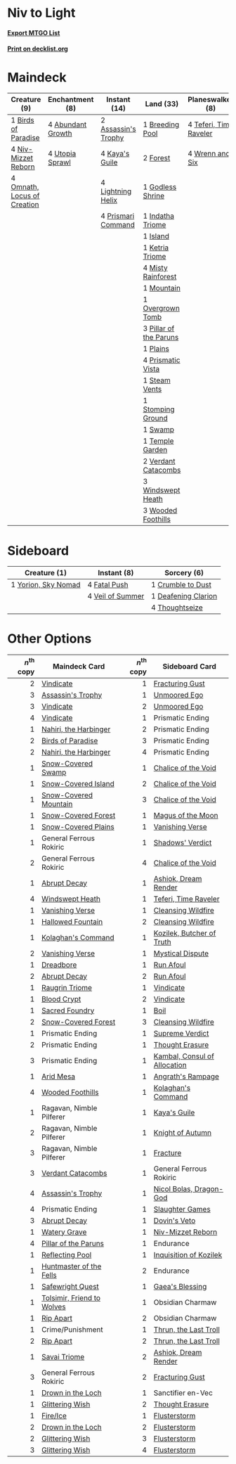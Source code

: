 # Niv to Light

#### [Export MTGO List](../collection/Niv%20to%20Light/Niv%20to%20Light.txt)
#### [Print on decklist.org](http://decklist.org/?deckmain=4%09Abundant%20Growth%0A2%09Assassin's%20Trophy%0A1%09Birds%20of%20Paradise%0A1%09Breeding%20Pool%0A4%09Bring%20to%20Light%0A2%09Forest%0A1%09Godless%20Shrine%0A1%09Indatha%20Triome%0A1%09Island%0A4%09Kaya's%20Guile%0A1%09Ketria%20Triome%0A4%09Lightning%20Helix%0A4%09Misty%20Rainforest%0A1%09Mountain%0A4%09Niv-Mizzet%20Reborn%0A4%09Omnath,%20Locus%20of%20Creation%0A1%09Overgrown%20Tomb%0A3%09Pillar%20of%20the%20Paruns%0A1%09Plains%0A4%09Prismari%20Command%0A4%09Prismatic%20Vista%0A1%09Steam%20Vents%0A1%09Stomping%20Ground%0A1%09Supreme%20Verdict%0A1%09Swamp%0A4%09Teferi,%20Time%20Raveler%0A1%09Temple%20Garden%0A1%09Unmoored%20Ego%0A4%09Utopia%20Sprawl%0A1%09Valki,%20God%20of%20Lies%0A2%09Verdant%20Catacombs%0A1%09Vindicate%0A3%09Windswept%20Heath%0A3%09Wooded%20Foothills%0A4%09Wrenn%20and%20Six&deckside=1%09Crumble%20to%20Dust%0A1%09Deafening%20Clarion%0A4%09Fatal%20Push%0A4%09Thoughtseize%0A4%09Veil%20of%20Summer%0A1%09Yorion,%20Sky%20Nomad)
# Maindeck

|                                             Creature (9)                                             |                                      Enchantment (8)                                       |                                         Instant (14)                                         |                                            Land (33)                                            |                                        Planeswalker (8)                                         |                                        Sorcery (7)                                         |    Unknown (1)     |
|------------------------------------------------------------------------------------------------------|--------------------------------------------------------------------------------------------|----------------------------------------------------------------------------------------------|-------------------------------------------------------------------------------------------------|-------------------------------------------------------------------------------------------------|--------------------------------------------------------------------------------------------|--------------------|
|1 [Birds of Paradise](http://gatherer.wizards.com/Pages/Card/Details.aspx?multiverseid=129906)        |4 [Abundant Growth](http://gatherer.wizards.com/Pages/Card/Details.aspx?multiverseid=240017)|2 [Assassin's Trophy](http://gatherer.wizards.com/Pages/Card/Details.aspx?multiverseid=452902)|1 [Breeding Pool](http://gatherer.wizards.com/Pages/Card/Details.aspx?multiverseid=97088)        |4 [Teferi, Time Raveler](http://gatherer.wizards.com/Pages/Card/Details.aspx?multiverseid=461148)|4 [Bring to Light](http://gatherer.wizards.com/Pages/Card/Details.aspx?multiverseid=401831) |1 Valki, God of Lies|
|4 [Niv-Mizzet Reborn](http://gatherer.wizards.com/Pages/Card/Details.aspx?multiverseid=461135)        |4 [Utopia Sprawl](http://gatherer.wizards.com/Pages/Card/Details.aspx?multiverseid=442181)  |4 [Kaya's Guile](http://gatherer.wizards.com/Pages/Card/Details.aspx?multiverseid=464154)     |2 [Forest](http://gatherer.wizards.com/Pages/Card/Details.aspx?multiverseid=439860)              |4 [Wrenn and Six](http://gatherer.wizards.com/Pages/Card/Details.aspx?multiverseid=464166)       |1 [Supreme Verdict](http://gatherer.wizards.com/Pages/Card/Details.aspx?multiverseid=438776)|                    |
|4 [Omnath, Locus of Creation](http://gatherer.wizards.com/Pages/Card/Details.aspx?multiverseid=491883)|                                                                                            |4 [Lightning Helix](http://gatherer.wizards.com/Pages/Card/Details.aspx?multiverseid=249386)  |1 [Godless Shrine](http://gatherer.wizards.com/Pages/Card/Details.aspx?multiverseid=405099)      |                                                                                                 |1 [Unmoored Ego](http://gatherer.wizards.com/Pages/Card/Details.aspx?multiverseid=452962)   |                    |
|                                                                                                      |                                                                                            |4 [Prismari Command](http://gatherer.wizards.com/Pages/Card/Details.aspx?multiverseid=513706) |1 [Indatha Triome](http://gatherer.wizards.com/Pages/Card/Details.aspx?multiverseid=479768)      |                                                                                                 |1 [Vindicate](http://gatherer.wizards.com/Pages/Card/Details.aspx?multiverseid=442208)      |                    |
|                                                                                                      |                                                                                            |                                                                                              |1 [Island](http://gatherer.wizards.com/Pages/Card/Details.aspx?multiverseid=439857)              |                                                                                                 |                                                                                            |                    |
|                                                                                                      |                                                                                            |                                                                                              |1 [Ketria Triome](http://gatherer.wizards.com/Pages/Card/Details.aspx?multiverseid=479770)       |                                                                                                 |                                                                                            |                    |
|                                                                                                      |                                                                                            |                                                                                              |4 [Misty Rainforest](http://gatherer.wizards.com/Pages/Card/Details.aspx?multiverseid=405102)    |                                                                                                 |                                                                                            |                    |
|                                                                                                      |                                                                                            |                                                                                              |1 [Mountain](http://gatherer.wizards.com/Pages/Card/Details.aspx?multiverseid=439859)            |                                                                                                 |                                                                                            |                    |
|                                                                                                      |                                                                                            |                                                                                              |1 [Overgrown Tomb](http://gatherer.wizards.com/Pages/Card/Details.aspx?multiverseid=405103)      |                                                                                                 |                                                                                            |                    |
|                                                                                                      |                                                                                            |                                                                                              |3 [Pillar of the Paruns](http://gatherer.wizards.com/Pages/Card/Details.aspx?multiverseid=107279)|                                                                                                 |                                                                                            |                    |
|                                                                                                      |                                                                                            |                                                                                              |1 [Plains](http://gatherer.wizards.com/Pages/Card/Details.aspx?multiverseid=439856)              |                                                                                                 |                                                                                            |                    |
|                                                                                                      |                                                                                            |                                                                                              |4 [Prismatic Vista](http://gatherer.wizards.com/Pages/Card/Details.aspx?multiverseid=464193)     |                                                                                                 |                                                                                            |                    |
|                                                                                                      |                                                                                            |                                                                                              |1 [Steam Vents](http://gatherer.wizards.com/Pages/Card/Details.aspx?multiverseid=405109)         |                                                                                                 |                                                                                            |                    |
|                                                                                                      |                                                                                            |                                                                                              |1 [Stomping Ground](http://gatherer.wizards.com/Pages/Card/Details.aspx?multiverseid=405110)     |                                                                                                 |                                                                                            |                    |
|                                                                                                      |                                                                                            |                                                                                              |1 [Swamp](http://gatherer.wizards.com/Pages/Card/Details.aspx?multiverseid=439858)               |                                                                                                 |                                                                                            |                    |
|                                                                                                      |                                                                                            |                                                                                              |1 [Temple Garden](http://gatherer.wizards.com/Pages/Card/Details.aspx?multiverseid=405112)       |                                                                                                 |                                                                                            |                    |
|                                                                                                      |                                                                                            |                                                                                              |2 [Verdant Catacombs](http://gatherer.wizards.com/Pages/Card/Details.aspx?multiverseid=405113)   |                                                                                                 |                                                                                            |                    |
|                                                                                                      |                                                                                            |                                                                                              |3 [Windswept Heath](http://gatherer.wizards.com/Pages/Card/Details.aspx?multiverseid=405115)     |                                                                                                 |                                                                                            |                    |
|                                                                                                      |                                                                                            |                                                                                              |3 [Wooded Foothills](http://gatherer.wizards.com/Pages/Card/Details.aspx?multiverseid=405116)    |                                                                                                 |                                                                                            |                    |


# Sideboard

|                                         Creature (1)                                         |                                        Instant (8)                                        |                                         Sorcery (6)                                          |
|----------------------------------------------------------------------------------------------|-------------------------------------------------------------------------------------------|----------------------------------------------------------------------------------------------|
|1 [Yorion, Sky Nomad](http://gatherer.wizards.com/Pages/Card/Details.aspx?multiverseid=479752)|4 [Fatal Push](http://gatherer.wizards.com/Pages/Card/Details.aspx?multiverseid=423724)    |1 [Crumble to Dust](http://gatherer.wizards.com/Pages/Card/Details.aspx?multiverseid=401850)  |
|                                                                                              |4 [Veil of Summer](http://gatherer.wizards.com/Pages/Card/Details.aspx?multiverseid=466952)|1 [Deafening Clarion](http://gatherer.wizards.com/Pages/Card/Details.aspx?multiverseid=452915)|
|                                                                                              |                                                                                           |4 [Thoughtseize](http://gatherer.wizards.com/Pages/Card/Details.aspx?multiverseid=438676)     |


# Other Options

|*n*<sup>th</sup> copy|                                            Maindeck Card                                            |*n*<sup>th</sup> copy|                                            Sideboard Card                                             |
|--------------------:|-----------------------------------------------------------------------------------------------------|--------------------:|-------------------------------------------------------------------------------------------------------|
|                    2|[Vindicate](http://gatherer.wizards.com/Pages/Card/Details.aspx?multiverseid=442208)                 |                    1|[Fracturing Gust](http://gatherer.wizards.com/Pages/Card/Details.aspx?multiverseid=146759)             |
|                    3|[Assassin's Trophy](http://gatherer.wizards.com/Pages/Card/Details.aspx?multiverseid=452902)         |                    1|[Unmoored Ego](http://gatherer.wizards.com/Pages/Card/Details.aspx?multiverseid=452962)                |
|                    3|[Vindicate](http://gatherer.wizards.com/Pages/Card/Details.aspx?multiverseid=442208)                 |                    2|[Unmoored Ego](http://gatherer.wizards.com/Pages/Card/Details.aspx?multiverseid=452962)                |
|                    4|[Vindicate](http://gatherer.wizards.com/Pages/Card/Details.aspx?multiverseid=442208)                 |                    1|Prismatic Ending                                                                                       |
|                    1|[Nahiri, the Harbinger](http://gatherer.wizards.com/Pages/Card/Details.aspx?multiverseid=463948)     |                    2|Prismatic Ending                                                                                       |
|                    2|[Birds of Paradise](http://gatherer.wizards.com/Pages/Card/Details.aspx?multiverseid=129906)         |                    3|Prismatic Ending                                                                                       |
|                    2|[Nahiri, the Harbinger](http://gatherer.wizards.com/Pages/Card/Details.aspx?multiverseid=463948)     |                    4|Prismatic Ending                                                                                       |
|                    1|[Snow-Covered Swamp](http://gatherer.wizards.com/Pages/Card/Details.aspx?multiverseid=121256)        |                    1|[Chalice of the Void](http://gatherer.wizards.com/Pages/Card/Details.aspx?multiverseid=442211)         |
|                    1|[Snow-Covered Island](http://gatherer.wizards.com/Pages/Card/Details.aspx?multiverseid=121130)       |                    2|[Chalice of the Void](http://gatherer.wizards.com/Pages/Card/Details.aspx?multiverseid=442211)         |
|                    1|[Snow-Covered Mountain](http://gatherer.wizards.com/Pages/Card/Details.aspx?multiverseid=121233)     |                    3|[Chalice of the Void](http://gatherer.wizards.com/Pages/Card/Details.aspx?multiverseid=442211)         |
|                    1|[Snow-Covered Forest](http://gatherer.wizards.com/Pages/Card/Details.aspx?multiverseid=121192)       |                    1|[Magus of the Moon](http://gatherer.wizards.com/Pages/Card/Details.aspx?multiverseid=136152)           |
|                    1|[Snow-Covered Plains](http://gatherer.wizards.com/Pages/Card/Details.aspx?multiverseid=121267)       |                    1|[Vanishing Verse](http://gatherer.wizards.com/Pages/Card/Details.aspx?multiverseid=513736)             |
|                    1|General Ferrous Rokiric                                                                              |                    1|[Shadows' Verdict](http://gatherer.wizards.com/Pages/Card/Details.aspx?multiverseid=491762)            |
|                    2|General Ferrous Rokiric                                                                              |                    4|[Chalice of the Void](http://gatherer.wizards.com/Pages/Card/Details.aspx?multiverseid=442211)         |
|                    1|[Abrupt Decay](http://gatherer.wizards.com/Pages/Card/Details.aspx?multiverseid=456061)              |                    1|[Ashiok, Dream Render](http://gatherer.wizards.com/Pages/Card/Details.aspx?multiverseid=461155)        |
|                    4|[Windswept Heath](http://gatherer.wizards.com/Pages/Card/Details.aspx?multiverseid=405115)           |                    1|[Teferi, Time Raveler](http://gatherer.wizards.com/Pages/Card/Details.aspx?multiverseid=461148)        |
|                    1|[Vanishing Verse](http://gatherer.wizards.com/Pages/Card/Details.aspx?multiverseid=513736)           |                    1|[Cleansing Wildfire](http://gatherer.wizards.com/Pages/Card/Details.aspx?multiverseid=491777)          |
|                    1|[Hallowed Fountain](http://gatherer.wizards.com/Pages/Card/Details.aspx?multiverseid=97071)          |                    2|[Cleansing Wildfire](http://gatherer.wizards.com/Pages/Card/Details.aspx?multiverseid=491777)          |
|                    1|[Kolaghan's Command](http://gatherer.wizards.com/Pages/Card/Details.aspx?multiverseid=394613)        |                    1|[Kozilek, Butcher of Truth](http://gatherer.wizards.com/Pages/Card/Details.aspx?multiverseid=397668)   |
|                    2|[Vanishing Verse](http://gatherer.wizards.com/Pages/Card/Details.aspx?multiverseid=513736)           |                    1|[Mystical Dispute](http://gatherer.wizards.com/Pages/Card/Details.aspx?multiverseid=473020)            |
|                    1|[Dreadbore](http://gatherer.wizards.com/Pages/Card/Details.aspx?multiverseid=430622)                 |                    1|[Run Afoul](http://gatherer.wizards.com/Pages/Card/Details.aspx?multiverseid=485524)                   |
|                    2|[Abrupt Decay](http://gatherer.wizards.com/Pages/Card/Details.aspx?multiverseid=456061)              |                    2|[Run Afoul](http://gatherer.wizards.com/Pages/Card/Details.aspx?multiverseid=485524)                   |
|                    1|[Raugrin Triome](http://gatherer.wizards.com/Pages/Card/Details.aspx?multiverseid=479771)            |                    1|[Vindicate](http://gatherer.wizards.com/Pages/Card/Details.aspx?multiverseid=442208)                   |
|                    1|[Blood Crypt](http://gatherer.wizards.com/Pages/Card/Details.aspx?multiverseid=97102)                |                    2|[Vindicate](http://gatherer.wizards.com/Pages/Card/Details.aspx?multiverseid=442208)                   |
|                    1|[Sacred Foundry](http://gatherer.wizards.com/Pages/Card/Details.aspx?multiverseid=405106)            |                    1|[Boil](http://gatherer.wizards.com/Pages/Card/Details.aspx?multiverseid=14630)                         |
|                    2|[Snow-Covered Forest](http://gatherer.wizards.com/Pages/Card/Details.aspx?multiverseid=121192)       |                    3|[Cleansing Wildfire](http://gatherer.wizards.com/Pages/Card/Details.aspx?multiverseid=491777)          |
|                    1|Prismatic Ending                                                                                     |                    1|[Supreme Verdict](http://gatherer.wizards.com/Pages/Card/Details.aspx?multiverseid=438776)             |
|                    2|Prismatic Ending                                                                                     |                    1|[Thought Erasure](http://gatherer.wizards.com/Pages/Card/Details.aspx?multiverseid=452956)             |
|                    3|Prismatic Ending                                                                                     |                    1|[Kambal, Consul of Allocation](http://gatherer.wizards.com/Pages/Card/Details.aspx?multiverseid=417756)|
|                    1|[Arid Mesa](http://gatherer.wizards.com/Pages/Card/Details.aspx?multiverseid=405092)                 |                    1|[Angrath's Rampage](http://gatherer.wizards.com/Pages/Card/Details.aspx?multiverseid=461112)           |
|                    4|[Wooded Foothills](http://gatherer.wizards.com/Pages/Card/Details.aspx?multiverseid=405116)          |                    1|[Kolaghan's Command](http://gatherer.wizards.com/Pages/Card/Details.aspx?multiverseid=394613)          |
|                    1|Ragavan, Nimble Pilferer                                                                             |                    1|[Kaya's Guile](http://gatherer.wizards.com/Pages/Card/Details.aspx?multiverseid=464154)                |
|                    2|Ragavan, Nimble Pilferer                                                                             |                    1|[Knight of Autumn](http://gatherer.wizards.com/Pages/Card/Details.aspx?multiverseid=452933)            |
|                    3|Ragavan, Nimble Pilferer                                                                             |                    1|[Fracture](http://gatherer.wizards.com/Pages/Card/Details.aspx?multiverseid=513680)                    |
|                    3|[Verdant Catacombs](http://gatherer.wizards.com/Pages/Card/Details.aspx?multiverseid=405113)         |                    1|General Ferrous Rokiric                                                                                |
|                    4|[Assassin's Trophy](http://gatherer.wizards.com/Pages/Card/Details.aspx?multiverseid=452902)         |                    1|[Nicol Bolas, Dragon-God](http://gatherer.wizards.com/Pages/Card/Details.aspx?multiverseid=463947)     |
|                    4|Prismatic Ending                                                                                     |                    1|[Slaughter Games](http://gatherer.wizards.com/Pages/Card/Details.aspx?multiverseid=290532)             |
|                    3|[Abrupt Decay](http://gatherer.wizards.com/Pages/Card/Details.aspx?multiverseid=456061)              |                    1|[Dovin's Veto](http://gatherer.wizards.com/Pages/Card/Details.aspx?multiverseid=461120)                |
|                    1|[Watery Grave](http://gatherer.wizards.com/Pages/Card/Details.aspx?multiverseid=405114)              |                    1|[Niv-Mizzet Reborn](http://gatherer.wizards.com/Pages/Card/Details.aspx?multiverseid=461135)           |
|                    4|[Pillar of the Paruns](http://gatherer.wizards.com/Pages/Card/Details.aspx?multiverseid=107279)      |                    1|Endurance                                                                                              |
|                    1|[Reflecting Pool](http://gatherer.wizards.com/Pages/Card/Details.aspx?multiverseid=382342)           |                    1|[Inquisition of Kozilek](http://gatherer.wizards.com/Pages/Card/Details.aspx?multiverseid=416897)      |
|                    1|[Huntmaster of the Fells](http://gatherer.wizards.com/Pages/Card/Details.aspx?multiverseid=262875)   |                    2|Endurance                                                                                              |
|                    1|[Safewright Quest](http://gatherer.wizards.com/Pages/Card/Details.aspx?multiverseid=142038)          |                    1|[Gaea's Blessing](http://gatherer.wizards.com/Pages/Card/Details.aspx?multiverseid=417433)             |
|                    1|[Tolsimir, Friend to Wolves](http://gatherer.wizards.com/Pages/Card/Details.aspx?multiverseid=461151)|                    1|Obsidian Charmaw                                                                                       |
|                    1|[Rip Apart](http://gatherer.wizards.com/Pages/Card/Details.aspx?multiverseid=513717)                 |                    2|Obsidian Charmaw                                                                                       |
|                    1|Crime/Punishment                                                                                     |                    1|[Thrun, the Last Troll](http://gatherer.wizards.com/Pages/Card/Details.aspx?multiverseid=214050)       |
|                    2|[Rip Apart](http://gatherer.wizards.com/Pages/Card/Details.aspx?multiverseid=513717)                 |                    2|[Thrun, the Last Troll](http://gatherer.wizards.com/Pages/Card/Details.aspx?multiverseid=214050)       |
|                    1|[Savai Triome](http://gatherer.wizards.com/Pages/Card/Details.aspx?multiverseid=479773)              |                    2|[Ashiok, Dream Render](http://gatherer.wizards.com/Pages/Card/Details.aspx?multiverseid=461155)        |
|                    3|General Ferrous Rokiric                                                                              |                    2|[Fracturing Gust](http://gatherer.wizards.com/Pages/Card/Details.aspx?multiverseid=146759)             |
|                    1|[Drown in the Loch](http://gatherer.wizards.com/Pages/Card/Details.aspx?multiverseid=473150)         |                    1|Sanctifier en-Vec                                                                                      |
|                    1|[Glittering Wish](http://gatherer.wizards.com/Pages/Card/Details.aspx?multiverseid=136157)           |                    2|[Thought Erasure](http://gatherer.wizards.com/Pages/Card/Details.aspx?multiverseid=452956)             |
|                    1|[Fire/Ice](http://gatherer.wizards.com/Pages/Card/Details.aspx?multiverseid=27165)                   |                    1|[Flusterstorm](http://gatherer.wizards.com/Pages/Card/Details.aspx?multiverseid=228255)                |
|                    2|[Drown in the Loch](http://gatherer.wizards.com/Pages/Card/Details.aspx?multiverseid=473150)         |                    2|[Flusterstorm](http://gatherer.wizards.com/Pages/Card/Details.aspx?multiverseid=228255)                |
|                    2|[Glittering Wish](http://gatherer.wizards.com/Pages/Card/Details.aspx?multiverseid=136157)           |                    3|[Flusterstorm](http://gatherer.wizards.com/Pages/Card/Details.aspx?multiverseid=228255)                |
|                    3|[Glittering Wish](http://gatherer.wizards.com/Pages/Card/Details.aspx?multiverseid=136157)           |                    4|[Flusterstorm](http://gatherer.wizards.com/Pages/Card/Details.aspx?multiverseid=228255)                |

